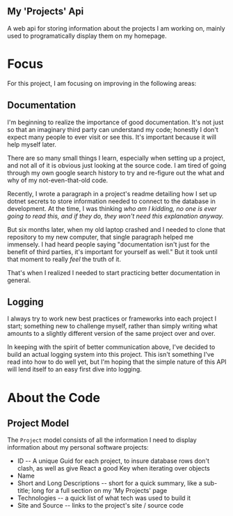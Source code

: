 ## My 'Projects' Api

A web api for storing information about the projects I am working on, mainly used to programatically display them on my homepage.

# Focus
For this project, I am focusing on improving in the following areas:

## Documentation
I'm beginning to realize the importance of good documentation. It's not just so that an imaginary third party can understand my code; honestly I don't expect many people to ever visit or see this. It's important because it will help myself later.

There are so many small things I learn, especially when setting up a project, and not all of it is obvious just looking at the source code. I am tired of going through my own google search history to try and re-figure out the what and why of my not-even-that-old code.

Recently, I wrote a paragraph in a project's readme detailing how I set up dotnet secrets to store information needed to connect to the database in development. At the time, I was thinking *who am I kidding, no one is ever going to read this, and if they do, they won't need this explanation anyway.*

But six months later, when my old laptop crashed and I needed to clone that repository to my new computer, that single paragraph helped me immensely. I had heard people saying "documentation isn't just for the benefit of third parties, it's important for yourself as well." But it took until that moment to really *feel* the truth of it.

That's when I realized I needed to start practicing better documentation in general.

## Logging

I always try to work new best practices or frameworks into each project I start; something new to challenge myself, rather than simply writing what amounts to a slightly different version of the same project over and over.

In keeping with the spirit of better communication above, I've decided to build an actual logging system into this project. This isn't something I've read into how to do well yet, but I'm hoping that the simple nature of this API will lend itself to an easy first dive into logging.

# About the Code

## Project Model

The `Project` model consists of all the information I need to display information about my personal software projects:

- ID -- A unique Guid for each project, to insure database rows don't clash, as well as give React a good Key when iterating over objects
- Name
- Short and Long Descriptions -- short for a quick summary, like a sub-title; long for a full section on my 'My Projects' page
- Technologies -- a quick list of what tech was used to build it
- Site and Source -- links to the project's site / source code
